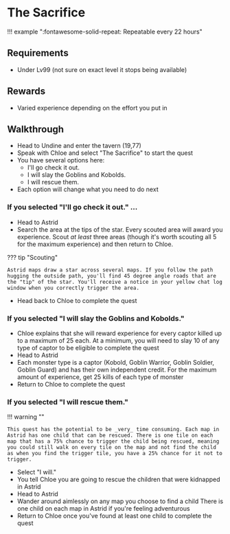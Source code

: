 # The Sacrifice

!!! example ":fontawesome-solid-repeat: Repeatable every 22 hours"

## Requirements

- Under Lv99 (not sure on exact level it stops being available)

## Rewards

- Varied experience depending on the effort you put in

## Walkthrough

- Head to Undine and enter the tavern (19,77)
- Speak with Chloe and select "The Sacrifice" to start the quest
- You have several options here:
    - I'll go check it out.
    - I will slay the Goblins and Kobolds.
    - I will rescue them.
- Each option will change what you need to do next

### If you selected "I'll go check it out." ...

- Head to Astrid
- Search the area at the tips of the star. Every scouted area will award you experience. Scout _at least_ three areas (though it's worth scouting all 5 for the maximum experience) and then return to Chloe.

??? tip "Scouting"

    Astrid maps draw a star across several maps. If you follow the path hugging the outside path, you'll find 45 degree angle roads that are the "tip" of the star. You'll receive a notice in your yellow chat log window when you correctly trigger the area.

- Head back to Chloe to complete the quest

### If you selected "I will slay the Goblins and Kobolds."

- Chloe explains that she will reward experience for every captor killed up to a maximum of 25 each. At a minimum, you will need to slay 10 of any type of captor to be eligible to complete the quest
- Head to Astrid
- Each monster type is a captor (Kobold, Goblin Warrior, Goblin Soldier, Goblin Guard) and has their own independent credit. For the maximum amount of experience, get 25 kills of each type of monster
- Return to Chloe to complete the quest

### If you selected "I will rescue them."

!!! warning ""

    This quest has the potential to be _very_ time consuming. Each map in Astrid has one child that can be rescued. There is one tile on each map that has a 75% chance to trigger the child being rescued, meaning you could still walk on every tile on the map and not find the child as when you find the trigger tile, you have a 25% chance for it not to trigger.

- Select "I will."
- You tell Chloe you are going to rescue the children that were kidnapped in Astrid
- Head to Astrid
- Wander around aimlessly on any map you choose to find a child
    There is one child on each map in Astrid if you're feeling adventurous
- Return to Chloe once you've found at least one child to complete the quest
